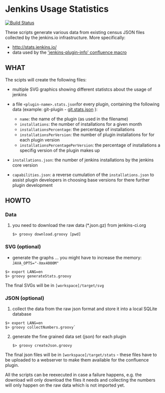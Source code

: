 # Jenkins Usage Statistics

[![Build Status](https://ci.jenkins.io/buildStatus/icon?job=Infra/infra-statistics/master)](https://ci.jenkins.io/job/Infra/job/infra-statistics/job/master/)

These scripts generate various data from existing census JSON files collected by the jenkins.io infrastructure.
More specifically:

- http://stats.jenkins.io/
- data used by the ['jenkins-plugin-info' confluence macro](https://github.com/jenkinsci/backend-jenkins-plugin-info-plugin)

## WHAT

The scipts will create the following files:

* multiple SVG graphics showing different statistcs about the usage of jenkins
* a file `<plugin-name>.stats.json`for every plugin, containing the following data (example: git-plugin - [git.stats.json](http://stats.jenkins.io/plugin-installation-trend/git.stats.json) ):

  * `name`: the name of the plugin (as used in the filename)
  * `installations`: the number of installations for a given month
  * `installationsPercentage`: the percentage of installations
  * `installationsPerVersion`: the number of plugin installations for for each plugin version
  * `installationsPercentagePerVersion`: the percentage of installations a specifig version of the plugin makes up
  
* `installations.json`: the number of jenkins installations by the jenkins core version
* `capabilities.json`: a reverse cumulation of the `installations.json` to assist plugin developers in choosing base versions for there further plugin development

## HOWTO

### Data

1. you need to download the raw data (*.json.gz) from jenkins-ci.org

   `$> groovy download.groovy [pwd]`
   
### SVG (optional)

* generate the graphs
   ... you might have to increase the memory: `JAVA_OPTS="-Xmx4000M"`

```
$> export LANG=en
$> groovy generateStats.groovy
```

The final SVGs will be in `[workspace]/target/svg` 

### JSON (optional)

1. collect the data from the raw json format and store it into a local SQLite database
   
```
$> export LANG=en
$> groovy collectNumbers.groovy`
```

2. generate the fine grained data set (json) for each plugin
   
    `$> groovy createJson.groovy`

The final json files will be in `[workspace]/target/stats` - these files have to be uploaded to a webserver to make them available for the confluence plugin.

All the scripts can be reexecuted in case a failure happens, e.g. the download will only download the files it needs and collecting the numbers will only happen on the raw data which is not imported yet.
